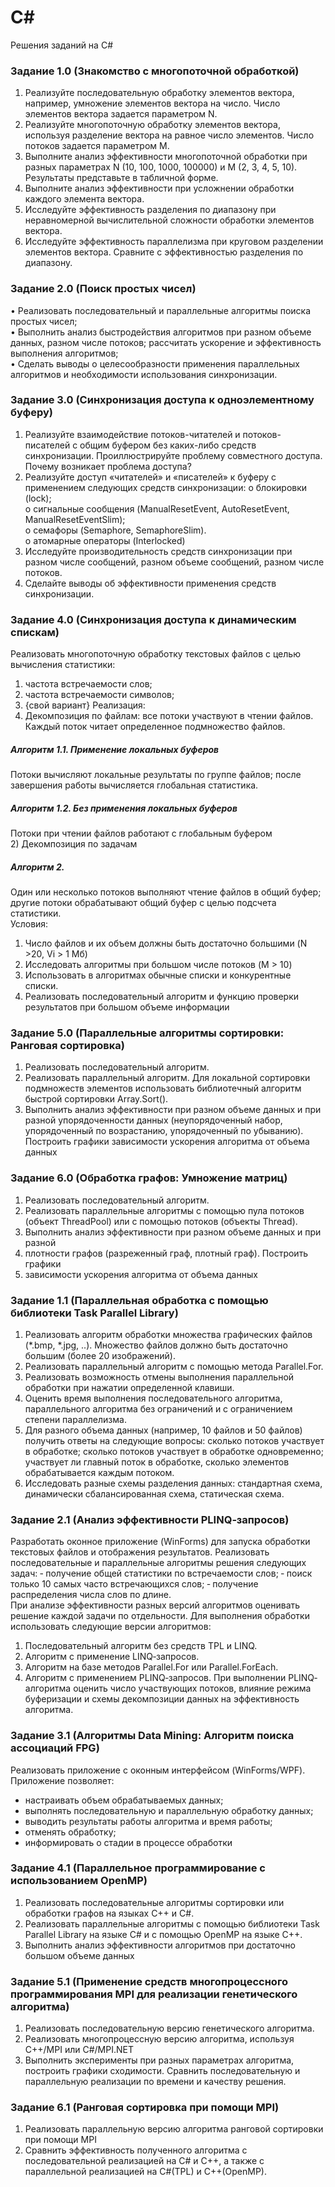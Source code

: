# C#
Решения заданий на C#
### Задание 1.0 (Знакомство с многопоточной обработкой)
1. Реализуйте последовательную обработку элементов вектора, например,
умножение элементов вектора на число. Число элементов вектора задается
параметром N.
2. Реализуйте многопоточную обработку элементов вектора, используя разделение
вектора на равное число элементов. Число потоков задается параметром M.
3. Выполните анализ эффективности многопоточной обработки при разных
параметрах N (10, 100, 1000, 100000) и M (2, 3, 4, 5, 10). Результаты представьте в
табличной форме.
4. Выполните анализ эффективности при усложнении обработки каждого элемента
вектора.
5. Исследуйте эффективность разделения по диапазону при неравномерной
вычислительной сложности обработки элементов вектора.
6. Исследуйте эффективность параллелизма при круговом разделении элементов
вектора. Сравните с эффективностью разделения по диапазону.

### Задание 2.0 (Поиск простых чисел)
•	Реализовать последовательный и параллельные алгоритмы поиска простых чисел;  
•	Выполнить анализ быстродействия алгоритмов при разном объеме данных, разном числе потоков; рассчитать ускорение и эффективность выполнения алгоритмов;   
•	Сделать выводы о целесообразности применения параллельных алгоритмов и необходимости использования синхронизации.

### Задание 3.0 (Синхронизация доступа к одноэлементному буферу)
1.	Реализуйте взаимодействие потоков-читателей и потоков-писателей с общим буфером без каких-либо средств синхронизации. Проиллюстрируйте проблему совместного доступа. Почему возникает проблема доступа?
2.	Реализуйте доступ «читателей» и «писателей» к буферу с применением следующих средств синхронизации:
o	блокировки (lock);  
o	сигнальные сообщения (ManualResetEvent, AutoResetEvent, ManualResetEventSlim);  
o	семафоры (Semaphore, SemaphoreSlim).  
o	атомарные операторы (Interlocked)  
3.	Исследуйте производительность средств синхронизации при разном числе сообщений, разном объеме сообщений, разном числе потоков.
4.	Сделайте выводы об эффективности применения средств синхронизации.

### Задание 4.0 (Синхронизация доступа к динамическим спискам)
Реализовать многопоточную обработку текстовых файлов с целью вычисления статистики:
1) частота встречаемости слов;
2) частота встречаемости символов;
3) {свой вариант}
Реализация:  
1) Декомпозиция по файлам: все потоки участвуют в чтении файлов.
Каждый поток читает определенное подмножество файлов.  
##### Алгоритм 1.1. Применение локальных буферов  
Потоки вычисляют локальные результаты по группе файлов; после завершения работы вычисляется глобальная статистика.  
##### Алгоритм 1.2. Без применения локальных буферов  
Потоки при чтении файлов работают с глобальным буфером  
2) Декомпозиция по задачам  
##### Алгоритм 2.  
Один или несколько потоков выполняют чтение файлов в общий буфер; другие потоки обрабатывают общий буфер с целью подсчета статистики.  
Условия:  
1) Число файлов и их объем должны быть достаточно большими (N >20, Vi > 1 Мб)  
2) Исследовать алгоритмы при большом числе потоков (M > 10)  
3) Использовать в алгоритмах обычные списки и конкурентные списки.  
4) Реализовать последовательный алгоритм и функцию проверки результатов при большом объеме информации  

### Задание 5.0 (Параллельные алгоритмы сортировки: Ранговая сортировка)
1. Реализовать последовательный алгоритм. 
2. Реализовать параллельный алгоритм. Для локальной сортировки подмножеств элементов использовать библиотечный алгоритм быстрой сортировки Array.Sort(). 
3. Выполнить анализ эффективности при разном объеме данных и при разной упорядоченности данных (неупорядоченный набор, упорядоченный по возрастанию, упорядоченный по убыванию). Построить графики зависимости ускорения алгоритма от объема данных

### Задание 6.0 (Обработка графов: Умножение матриц)
1.	Реализовать последовательный алгоритм.
2.	Реализовать параллельные алгоритмы с помощью пула потоков (объект ThreadPool) или с помощью потоков (объекты Thread).
3.	Выполнить анализ эффективности при разном объеме данных и при разной
4.	плотности графов (разреженный граф, плотный граф). Построить графики
5.	зависимости ускорения алгоритма от объема данных

### Задание 1.1 (Параллельная обработка с помощью библиотеки Task Parallel Library)
1. Реализовать алгоритм обработки множества графических файлов (*.bmp, *.jpg, ..).
Множество файлов должно быть достаточно большим (более 20 изображений).
2. Реализовать параллельный алгоритм с помощью метода Parallel.For.
3. Реализовать возможность отмены выполнения параллельной обработки при нажатии
определенной клавиши.
4. Оценить время выполнения последовательного алгоритма, параллельного алгоритма без
ограничений и с ограничением степени параллелизма.
5. Для разного объема данных (например, 10 файлов и 50 файлов) получить ответы на
следующие вопросы: сколько потоков участвует в обработке; сколько потоков участвует в
обработке одновременно; участвует ли главный поток в обработке, сколько элементов
обрабатывается каждым потоком.
6. Исследовать разные схемы разделения данных: стандартная схема, динамически
сбалансированная схема, статическая схема.

### Задание 2.1 (Анализ эффективности PLINQ‐запросов)
Разработать оконное приложение (WinForms) для запуска обработки текстовых файлов и 
отображения результатов.
Реализовать последовательные и параллельные алгоритмы решения следующих задач:
  ‐ получение общей статистики по встречаемости слов;
  ‐ поиск только 10 самых часто встречающихся слов;
  ‐ получение распределения числа слов по длине.   
При  анализе  эффективности  разных  версий  алгоритмов  оценивать  решение  каждой 
задачи по отдельности.
Для выполнения обработки использовать следующие версии алгоритмов:
1) Последовательный алгоритм без средств TPL и LINQ.
2) Алгоритм с применение LINQ‐запросов.
3) Алгоритм на базе методов Parallel.For или Parallel.ForEach.
4) Алгоритм с применением PLINQ‐запросов.
При выполнении PLINQ‐алгоритма оценить число участвующих потоков, влияние режима 
буферизации и схемы декомпозиции данных на эффективность алгоритма.

### Задание 3.1 (Алгоритмы Data Mining: Алгоритм поиска ассоциаций FPG)
Реализовать приложение с оконным интерфейсом (WinForms/WPF).
Приложение позволяет:
- настраивать объем обрабатываемых данных;
- выполнять последовательную и параллельную обработку данных;
- выводить результаты работы алгоритма и время работы;
- отменять обработку;
- информировать о стадии в процессе обработки

### Задание 4.1 (Параллельное программирование с использованием OpenMP)
1. Реализовать последовательные алгоритмы сортировки или обработки графов на языках С++ и C#.
2. Реализовать параллельные алгоритмы с помощью библиотеки Task Parallel Library на языке С# и с помощью OpenMP на языке C++.
3. Выполнить анализ эффективности алгоритмов при достаточно большом объеме данных

### Задание 5.1 (Применение средств многопроцессного программирования MPI для реализации генетического алгоритма)
1) Реализовать последовательную версию генетического алгоритма. 
2) Реализовать многопроцессную версию алгоритма, используя С++/MPI или С#/MPI.NET 
3) Выполнить эксперименты при разных параметрах алгоритма, построить графики сходимости. Сравнить последовательную и параллельную реализации по времени и качеству решения.

### Задание 6.1 (Ранговая сортировка при помощи MPI)
 1. Реализовать параллельную версию алгоритма ранговой сортировки при помощи MPI
 2. Сравнить эффективность полученного алгоритма с последовательной реализацией на C# и C++, а также с параллельной реализацией на C#(TPL) и C++(OpenMP).
